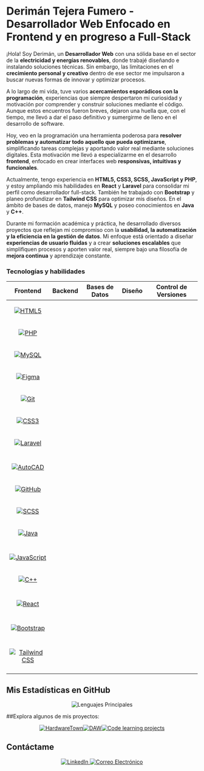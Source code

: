 # Derimán Tejera Fumero - Desarrollador Web Enfocado en Frontend y en progreso a Full-Stack

¡Hola! Soy Derimán, un **Desarrollador Web** con una sólida base en el sector de la **electricidad y energías renovables**, donde trabajé diseñando e instalando soluciones técnicas. Sin embargo, las limitaciones en el **crecimiento personal y creativo** dentro de ese sector me impulsaron a buscar nuevas formas de innovar y optimizar procesos.

A lo largo de mi vida, tuve varios **acercamientos esporádicos con la programación**, experiencias que siempre despertaron mi curiosidad y motivación por comprender y construir soluciones mediante el código. Aunque estos encuentros fueron breves, dejaron una huella que, con el tiempo, me llevó a dar el paso definitivo y sumergirme de lleno en el desarrollo de software.

Hoy, veo en la programación una herramienta poderosa para **resolver problemas y automatizar todo aquello que pueda optimizarse**, simplificando tareas complejas y aportando valor real mediante soluciones digitales. Esta motivación me llevó a especializarme en el desarrollo **frontend**, enfocado en crear interfaces web **responsivas, intuitivas y funcionales**.

Actualmente, tengo experiencia en **HTML5, CSS3, SCSS, JavaScript y PHP**, y estoy ampliando mis habilidades en **React** y **Laravel** para consolidar mi perfil como desarrollador full-stack. También he trabajado con **Bootstrap** y planeo profundizar en **Tailwind CSS** para optimizar mis diseños. En el ámbito de bases de datos, manejo **MySQL** y poseo conocimientos en **Java** y **C++**.

Durante mi formación académica y práctica, he desarrollado diversos proyectos que reflejan mi compromiso con la **usabilidad, la automatización y la eficiencia en la gestión de datos**. Mi enfoque está orientado a diseñar **experiencias de usuario fluidas** y a crear **soluciones escalables** que simplifiquen procesos y aporten valor real, siempre bajo una filosofía de **mejora continua** y aprendizaje constante.

### Tecnologías y habilidades

| **Frontend** | **Backend** | **Bases de Datos** | **Diseño** | **Control de Versiones** |
|--------------|------------|--------------------|-----------|--------------------------|
| <p align="center"> <a href="https://developer.mozilla.org/en-US/docs/Web/HTML" title="HTML5"><img src="https://skillicons.dev/icons?i=html" alt="HTML5" /></a> </p> 
| <p align="center"> <a href="https://www.php.net/" title="PHP"><img src="https://skillicons.dev/icons?i=php" alt="PHP" /></a> </p> 
| <p align="center"> <a href="https://www.mysql.com/" title="MySQL"><img src="https://skillicons.dev/icons?i=mysql" alt="MySQL" /></a> </p> 
| <p align="center"> <a href="https://www.figma.com/" title="Figma"><img src="https://skillicons.dev/icons?i=figma" alt="Figma" /></a> </p> 
| <p align="center"> <a href="https://git-scm.com/" title="Git"><img src="https://skillicons.dev/icons?i=git" alt="Git" /></a> </p> |
| <p align="center"> <a href="https://developer.mozilla.org/en-US/docs/Web/CSS" title="CSS3"><img src="https://skillicons.dev/icons?i=css" alt="CSS3" /></a> </p> 
| <p align="center"> <a href="https://laravel.com/" title="Laravel"><img src="https://skillicons.dev/icons?i=laravel" alt="Laravel" /></a> </p> 
|  | 
| <p align="center"> <a href="https://www.autodesk.com/products/autocad/overview" title="AutoCAD"><img src="https://skillicons.dev/icons?i=autocad" alt="AutoCAD" /></a> </p> 
| <p align="center"> <a href="https://github.com/" title="GitHub"><img src="https://skillicons.dev/icons?i=github" alt="GitHub" /></a> </p> |
| <p align="center"> <a href="https://sass-lang.com/" title="SCSS"><img src="https://skillicons.dev/icons?i=scss" alt="SCSS" /></a> </p> 
| <p align="center"> <a href="https://www.java.com/" title="Java"><img src="https://skillicons.dev/icons?i=java" alt="Java" /></a> </p> 
|  |  |  |
| <p align="center"> <a href="https://developer.mozilla.org/en-US/docs/Web/JavaScript" title="JavaScript"><img src="https://skillicons.dev/icons?i=js" alt="JavaScript" /></a> </p> 
| <p align="center"> <a href="https://isocpp.org/" title="C++"><img src="https://skillicons.dev/icons?i=cpp" alt="C++" /></a> </p> 
|  |  |  |
| <p align="center"> <a href="https://react.dev/" title="React"><img src="https://skillicons.dev/icons?i=react" alt="React" /></a> </p> 
|  |  |  |  |
| <p align="center"> <a href="https://getbootstrap.com/" title="Bootstrap"><img src="https://skillicons.dev/icons?i=bootstrap" alt="Bootstrap" /></a> </p> 
|  |  |  |  |
| <p align="center"> <a href="https://tailwindcss.com/" title="Tailwind CSS"><img src="https://skillicons.dev/icons?i=tailwind" alt="Tailwind CSS" /></a> </p> 
|  |  |  |  |

## Mis Estadísticas en GitHub

<div align="center" style="display: flex; flex-direction: row; flex-wrap: wrap; justify-content: center;">
  <img src="https://github-readme-stats.vercel.app/api/top-langs/?username=deritf&layout=compact&theme=dark" alt="Lenguajes Principales" />
</div>

##Explora algunos de mis proyectos:

<div align="center">
  <p style="display: flex; flex-direction: row; flex-wrap: wrap; justify-content: center;">
    <a href="https://github.com/deritf/project-hardwaretown-store">
      <img src="https://github-readme-stats.vercel.app/api/pin/?username=deritf&repo=project-hardwaretown-store&theme=dark" alt="HardwareTown" />
    </a>
    <a href="https://github.com/deritf/DAW">
      <img src="https://github-readme-stats.vercel.app/api/pin/?username=deritf&repo=DAW&theme=dark" alt="DAW" />
    </a>
    <a href="https://github.com/deritf/code-learning-projects">
      <img src="https://github-readme-stats.vercel.app/api/pin/?username=deritf&repo=code-learning-projects&theme=dark" alt="Code learning projects" />
    </a>
  </p>
</div>

## Contáctame

<div align="center">
  <a href="https://www.linkedin.com/in/derim%C3%A1n-tejera-fumero-7467a5162/" target="_blank">
    <img src="https://skillicons.dev/icons?i=linkedin" alt="LinkedIn" />
  </a>
  <a href="mailto:deriman.tejera@gmail.com" target="_blank">
    <img src="https://skillicons.dev/icons?i=gmail" alt="Correo Electrónico" />
  </a>
</div>
